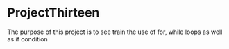 # ProjectThirteen
The purpose of this project is to see train the use of for, while loops as well as if condition
